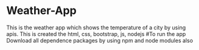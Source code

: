 # Weather-App
This is the weather app which shows the temperature of a city by using apis. This is created the html, css, bootstrap, js, nodejs
#To run the app
Download all dependence packages by using npm and node modules also

